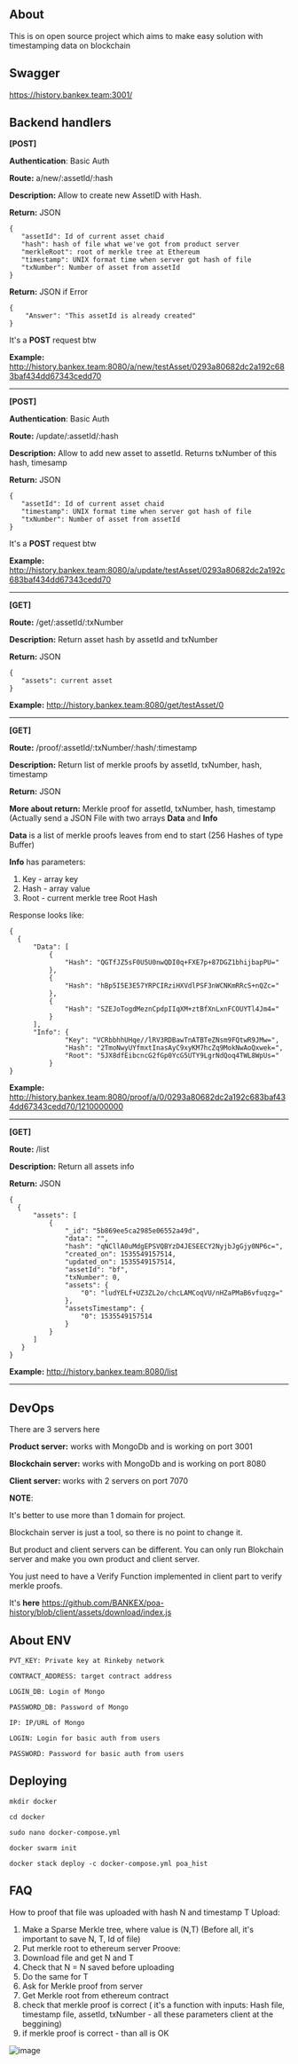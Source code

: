 ## About
This is on open source project which aims to make easy solution with timestamping data on blockchain

## Swagger 
https://history.bankex.team:3001/

## Backend handlers 

**[POST]**

**Authentication**: Basic Auth

**Route:** a/new/:assetId/:hash 

**Description:** Allow to create new AssetID with Hash. 

**Return:** JSON 

```
{
   "assetId": Id of current asset chaid
   "hash": hash of file what we've got from product server
   "merkleRoot": root of merkle tree at Ethereum
   "timestamp": UNIX format time when server got hash of file
   "txNumber": Number of asset from assetId
}
```

**Return:** JSON if Error 

```
{
    "Answer": "This assetId is already created"
}
```
It's a **POST** request btw

**Example:** http://history.bankex.team:8080/a/new/testAsset/0293a80682dc2a192c683baf434dd67343cedd70

---

**[POST]**

**Authentication**: Basic Auth

**Route:** /update/:assetId/:hash

**Description:** Allow to add new asset to assetId. Returns txNumber of this hash, timesamp

**Return:** JSON 

```
{
   "assetId": Id of current asset chaid
   "timestamp": UNIX format time when server got hash of file
   "txNumber": Number of asset from assetId
}
```
It's a **POST** request btw

**Example:** http://history.bankex.team:8080/a/update/testAsset/0293a80682dc2a192c683baf434dd67343cedd70

---

**[GET]**

**Route:** /get/:assetId/:txNumber

**Description:** Return asset hash by assetId and txNumber

**Return:** JSON 

```
{
   "assets": current asset
}
```
**Example:** http://history.bankex.team:8080/get/testAsset/0

---

**[GET]**

**Route:** /proof/:assetId/:txNumber/:hash/:timestamp

**Description:** Return list of merkle proofs by assetId, txNumber, hash, timestamp

**Return:** JSON 

**More about return:** Merkle proof for assetId, txNumber, hash, timestamp (Actually send a JSON File with two arrays **Data** and **Info**
                       
**Data** is a list of merkle proofs leaves from end to start (256 Hashes of type Buffer)
                       
**Info** has parameters: 
1. Key - array key
2. Hash - array value
3. Root - current merkle tree Root Hash

Response looks like:
```
{
  {
      "Data": [
          {
              "Hash": "QGTfJZ5sF0U5U0nwQDI0q+FXE7p+87DGZ1bhijbapPU="
          },
          {
              "Hash": "hBp5I5E3E57YRPCIRziHXVdlPSF3nWCNKmRRcS+nQZc="
          },
          {
              "Hash": "SZEJoTogdMeznCpdpIIqXM+ztBfXnLxnFCOUYTl4Jm4="
          }
      ], 
      "Info": {
              "Key": "VCRbbhhUHqe//lRV3RDBawTnATBTeZNsm9FQtwR9JMw=",
              "Hash": "2TmoNwyUYfmxtInasAyC9xyKM7hcZq9MokNwAoQxwek=",
              "Root": "5JX8dfEibcncG2fGp0YcG5UTY9LgrNdQoq4TWL8WpUs="
          }
}
```

**Example:** http://history.bankex.team:8080/proof/a/0/0293a80682dc2a192c683baf434dd67343cedd70/1210000000

---

**[GET]**

**Route:** /list

**Description:** Return all assets info

**Return:** JSON 

```
{
  {
      "assets": [
          {
              "_id": "5b869ee5ca2985e06552a49d",
              "data": "",
              "hash": "qNCllA0uMdgEPSVQBYzD4JESEECY2NyjbJgGjy0NP6c=",
              "created_on": 1535549157514,
              "updated_on": 1535549157514,
              "assetId": "bf",
              "txNumber": 0,
              "assets": {
                  "0": "ludYELf+UZ3ZL2o/chcLAMCoqVU/nHZaPMaB6vfuqzg="
              },
              "assetsTimestamp": {
                  "0": 1535549157514
              }
          }
      ]
   }
}
```
**Example:** http://history.bankex.team:8080/list

---
## DevOps

There are 3 servers here 

**Product server:** works with MongoDb and is working on port 3001

**Blockchain server:** works with MongoDb and is working on port 8080

**Client server:** works with 2 servers on port 7070

**NOTE**: 

It's better to use more than 1 domain for project.

Blockchain server is just a tool, so there is no point to change it.

But product and client servers can be different. You can only run Blokchain server and make you own product and client server.

You just need to have a Verify Function implemented in client part to verify merkle proofs. 

It's **here** https://github.com/BANKEX/poa-history/blob/client/assets/download/index.js


## About ENV 

```
PVT_KEY: Private key at Rinkeby network

CONTRACT_ADDRESS: target contract address

LOGIN_DB: Login of Mongo

PASSWORD_DB: Password of Mongo

IP: IP/URL of Mongo

LOGIN: Login for basic auth from users

PASSWORD: Password for basic auth from users

```
## Deploying

```
mkdir docker

cd docker 

sudo nano docker-compose.yml

docker swarm init

docker stack deploy -c docker-compose.yml poa_hist
```

## FAQ

How to proof that file was uploaded with hash N and timestamp T
Upload:
1) Make a Sparse Merkle tree, where value is (N,T) (Before all, it's important to save N, T, Id of file)
2) Put merkle root to ethereum server 
Proove:
1) Download file and get N and T
2) Check that N = N saved before uploading 
3) Do the same for T 
4) Ask for Merkle proof from server
5) Get Merkle root from ethereum contract
6) check that merkle proof is correct ( it's a function with inputs: Hash file, timestamp file, assetId, txNumber - all these parameters client at the beggining)
7) if merkle proof is correct - than all is OK 

![image](https://raw.githubusercontent.com/BANKEX/poa-history/master/docs/info.svg?sanitize=true)





